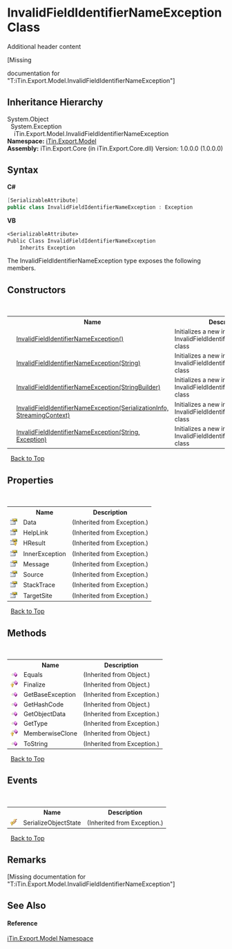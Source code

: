 # InvalidFieldIdentifierNameException Class
Additional header content 

\[Missing <summary> documentation for "T:iTin.Export.Model.InvalidFieldIdentifierNameException"\]


## Inheritance Hierarchy
System.Object<br />&nbsp;&nbsp;System.Exception<br />&nbsp;&nbsp;&nbsp;&nbsp;iTin.Export.Model.InvalidFieldIdentifierNameException<br />
**Namespace:**&nbsp;<a href="ef57ffcc-e95e-b212-5a46-9aa6f5a3511f">iTin.Export.Model</a><br />**Assembly:**&nbsp;iTin.Export.Core (in iTin.Export.Core.dll) Version: 1.0.0.0 (1.0.0.0)

## Syntax

**C#**<br />
``` C#
[SerializableAttribute]
public class InvalidFieldIdentifierNameException : Exception
```

**VB**<br />
``` VB
<SerializableAttribute>
Public Class InvalidFieldIdentifierNameException
	Inherits Exception
```

The InvalidFieldIdentifierNameException type exposes the following members.


## Constructors
&nbsp;<table><tr><th></th><th>Name</th><th>Description</th></tr><tr><td>![Public method](media/pubmethod.gif "Public method")</td><td><a href="0adedceb-4a2e-e23b-bef6-a59428fb6b1f">InvalidFieldIdentifierNameException()</a></td><td>
Initializes a new instance of the InvalidFieldIdentifierNameException class</td></tr><tr><td>![Public method](media/pubmethod.gif "Public method")</td><td><a href="d997504c-9fe2-6835-bebf-c8e7cecd06aa">InvalidFieldIdentifierNameException(String)</a></td><td>
Initializes a new instance of the InvalidFieldIdentifierNameException class</td></tr><tr><td>![Public method](media/pubmethod.gif "Public method")</td><td><a href="ca395997-6976-3501-228d-7ae1eff4da08">InvalidFieldIdentifierNameException(StringBuilder)</a></td><td>
Initializes a new instance of the InvalidFieldIdentifierNameException class</td></tr><tr><td>![Protected method](media/protmethod.gif "Protected method")</td><td><a href="cac62282-6dc7-dd96-7888-f1c429fbfee1">InvalidFieldIdentifierNameException(SerializationInfo, StreamingContext)</a></td><td>
Initializes a new instance of the InvalidFieldIdentifierNameException class</td></tr><tr><td>![Public method](media/pubmethod.gif "Public method")</td><td><a href="20e680b5-2d86-5a82-5e69-2e9a8500de97">InvalidFieldIdentifierNameException(String, Exception)</a></td><td>
Initializes a new instance of the InvalidFieldIdentifierNameException class</td></tr></table>&nbsp;
<a href="#invalidfieldidentifiernameexception-class">Back to Top</a>

## Properties
&nbsp;<table><tr><th></th><th>Name</th><th>Description</th></tr><tr><td>![Public property](media/pubproperty.gif "Public property")</td><td>Data</td><td> (Inherited from Exception.)</td></tr><tr><td>![Public property](media/pubproperty.gif "Public property")</td><td>HelpLink</td><td> (Inherited from Exception.)</td></tr><tr><td>![Protected property](media/protproperty.gif "Protected property")</td><td>HResult</td><td> (Inherited from Exception.)</td></tr><tr><td>![Public property](media/pubproperty.gif "Public property")</td><td>InnerException</td><td> (Inherited from Exception.)</td></tr><tr><td>![Public property](media/pubproperty.gif "Public property")</td><td>Message</td><td> (Inherited from Exception.)</td></tr><tr><td>![Public property](media/pubproperty.gif "Public property")</td><td>Source</td><td> (Inherited from Exception.)</td></tr><tr><td>![Public property](media/pubproperty.gif "Public property")</td><td>StackTrace</td><td> (Inherited from Exception.)</td></tr><tr><td>![Public property](media/pubproperty.gif "Public property")</td><td>TargetSite</td><td> (Inherited from Exception.)</td></tr></table>&nbsp;
<a href="#invalidfieldidentifiernameexception-class">Back to Top</a>

## Methods
&nbsp;<table><tr><th></th><th>Name</th><th>Description</th></tr><tr><td>![Public method](media/pubmethod.gif "Public method")</td><td>Equals</td><td> (Inherited from Object.)</td></tr><tr><td>![Protected method](media/protmethod.gif "Protected method")</td><td>Finalize</td><td> (Inherited from Object.)</td></tr><tr><td>![Public method](media/pubmethod.gif "Public method")</td><td>GetBaseException</td><td> (Inherited from Exception.)</td></tr><tr><td>![Public method](media/pubmethod.gif "Public method")</td><td>GetHashCode</td><td> (Inherited from Object.)</td></tr><tr><td>![Public method](media/pubmethod.gif "Public method")</td><td>GetObjectData</td><td> (Inherited from Exception.)</td></tr><tr><td>![Public method](media/pubmethod.gif "Public method")</td><td>GetType</td><td> (Inherited from Exception.)</td></tr><tr><td>![Protected method](media/protmethod.gif "Protected method")</td><td>MemberwiseClone</td><td> (Inherited from Object.)</td></tr><tr><td>![Public method](media/pubmethod.gif "Public method")</td><td>ToString</td><td> (Inherited from Exception.)</td></tr></table>&nbsp;
<a href="#invalidfieldidentifiernameexception-class">Back to Top</a>

## Events
&nbsp;<table><tr><th></th><th>Name</th><th>Description</th></tr><tr><td>![Protected event](media/protevent.gif "Protected event")</td><td>SerializeObjectState</td><td> (Inherited from Exception.)</td></tr></table>&nbsp;
<a href="#invalidfieldidentifiernameexception-class">Back to Top</a>

## Remarks
\[Missing <remarks> documentation for "T:iTin.Export.Model.InvalidFieldIdentifierNameException"\]

## See Also


#### Reference
<a href="ef57ffcc-e95e-b212-5a46-9aa6f5a3511f">iTin.Export.Model Namespace</a><br />